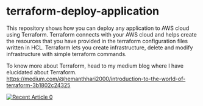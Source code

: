 # terraform-deploy-application

This repository shows how you can deploy any application to AWS cloud using Terraform. Terraform connects with your AWS cloud and helps create the resources that you have provided in the terraform configuration files written in HCL. Terraform lets you create infrastructure, delete and modify infrastructure with simple terraform commands. 

To know more about Terraform, head to my medium blog where I have elucidated about Terraform.
https://medium.com/@hemanthhari2000/introduction-to-the-world-of-terraform-3b1802c24325

 <a target="_blank" href="https://github-readme-medium-recent-article.vercel.app/medium/@hemanthhari2000/0"><img src="https://github-readme-medium-recent-article.vercel.app/medium/@hemanthhari2000/0" alt="Recent Article 0"> 

